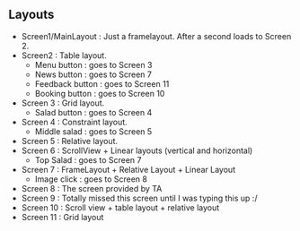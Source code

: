 ## Layouts
* Screen1/MainLayout : Just a framelayout.  After a second loads to Screen 2.
* Screen2 : Table layout.
  * Menu button : goes to Screen 3
  * News button : goes to Screen 7
  * Feedback button : goes to Screen 11
  * Booking button : goes to Screen 10
* Screen 3 : Grid layout.
  * Salad button : goes to Screen 4
* Screen 4 : Constraint layout.
  * Middle salad : goes to Screen 5
* Screen 5 : Relative layout.
* Screen 6 : ScrollView + Linear layouts (vertical and horizontal)
  * Top Salad : goes to Screen 7
* Screen 7 : FrameLayout + Relative Layout + Linear Layout
  * Image click : goes to Screen 8
* Screen 8 : The screen provided by TA
* Screen 9 : Totally missed this screen until I was typing this up :/
* Screen 10 : Scroll view + table layout + relative layout
* Screen 11 : Grid layout
